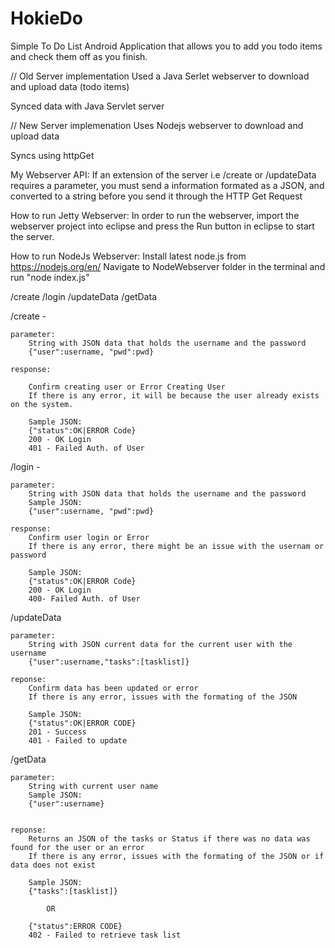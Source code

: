 HokieDo
=======

Simple To Do List Android Application that allows you to add you todo items and check them off as you finish.

// Old Server implementation
Used a Java Serlet webserver to download and upload data (todo items)

Synced data with Java Servlet server

// New Server implemenation
Uses Nodejs webserver to download and upload data

Syncs using httpGet

My Webserver API:
If an extension of the server i.e /create or /updateData requires a parameter, you must send a information formated as a JSON,
and converted to  a string before you send it through the HTTP Get Request

How to run Jetty Webserver:
In order to run the webserver, import the webserver project into eclipse and press the Run button in eclipse to start the server.

How to run NodeJs Webserver:
Install latest node.js from https://nodejs.org/en/
Navigate to NodeWebserver folder in the terminal and run "node index.js"

/create
/login
/updateData
/getData

/create -
```
parameter: 
	String with JSON data that holds the username and the password
	{"user":username, "pwd":pwd}
```
```
response:

	Confirm creating user or Error Creating User
	If there is any error, it will be because the user already exists on the system.

	Sample JSON:
	{"status":OK|ERROR Code}
	200 - OK Login
	401 - Failed Auth. of User
```
/login -
```
parameter:
	String with JSON data that holds the username and the password
	Sample JSON:
	{"user":username, "pwd":pwd}
```
```
response:
	Confirm user login or Error
	If there is any error, there might be an issue with the usernam or password

	Sample JSON:
	{"status":OK|ERROR Code}
	200 - OK Login
	400- Failed Auth. of User
```

/updateData
```
parameter:
	String with JSON current data for the current user with the username
	{"user":username,"tasks":[tasklist]}
```
```
reponse:
	Confirm data has been updated or error
	If there is any error, issues with the formating of the JSON

	Sample JSON:
	{"status":OK|ERROR CODE}
	201 - Success
	401 - Failed to update
```

/getData
```
parameter:
	String with current user name
	Sample JSON:
	{"user":username}
	
```
```
reponse:
	Returns an JSON of the tasks or Status if there was no data was found for the user or an error
	If there is any error, issues with the formating of the JSON or if data does not exist

	Sample JSON:
	{"tasks":[tasklist]}

		OR

	{"status":ERROR CODE}
	402 - Failed to retrieve task list
```
